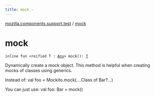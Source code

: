 ```yaml
---
title: mock - 
---
```


[mozilla.components.support.test](index.html) / [mock](./mock.html)

# mock

`inline fun <reified T : `[`Any`](https://kotlinlang.org/api/latest/jvm/stdlib/kotlin/-any/index.html)`> mock(): `[`T`](mock.html#T)

Dynamically create a mock object. This method is helpful when creating mocks of classes
using generics.

Instead of:
val foo = Mockito.mock(....Class of Bar?...)

You can just use:
val foo: Bar = mock()

